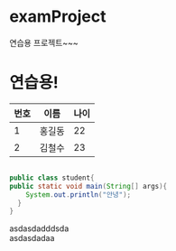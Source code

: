 # examProject
연습용 프로젝트~~~

# 연습용!

|번호|이름|나이|
|---|---|---|
|1|홍길동|22|
|2|김철수|23|



```java

public class student{
public static void main(String[] args){
    System.out.println("안녕");
  }
}
```
asdasdadddsda<br>
asdasdadaa
